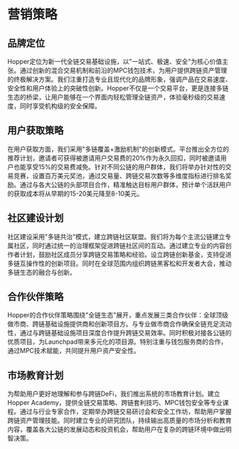 # 营销策略

## **品牌定位**

Hopper定位为新一代全链交易基础设施，以"一站式、极速、安全"为核心价值主张。通过创新的混合交易机制和前沿的MPC钱包技术，为用户提供跨链资产管理的终极解决方案。我们注重打造专业且现代化的品牌形象，强调产品在交易速度、安全性和用户体验上的突破性创新。Hopper不仅是一个交易平台，更是连接多链生态的桥梁，让用户能够在一个界面内轻松管理全链资产，体验毫秒级的交易速度，同时享受机构级的安全保障。



## **用户获取策略**

在用户获取方面，我们采用"多链覆盖+激励机制"的创新模式。平台推出全方位的推荐计划，邀请者可获得被邀请用户交易费的20%作为永久回扣，同时被邀请用户也能享受15%的交易费减免。针对不同公链的用户群体，我们将举办针对性的交易竞赛，设置百万美元奖池，通过交易量、跨链交易次数等多维度指标进行排名奖励。通过与各大公链的头部项目合作，精准触达目标用户群体，预计单个活跃用户的获取成本将从早期的15-20美元降至8-10美元。

## **社区建设计划**

社区建设采用"多链共治"模式，建立跨链社区联盟。我们将为每个主流公链建立专属社区，同时通过统一的治理框架促进跨链社区间的互动。通过建立专业的内容创作者计划，鼓励社区成员分享跨链交易策略和经验。设立跨链创新基金，支持促进多链互操作性的创新项目。同时在全球范围内组织跨链黑客松和开发者大会，推动多链生态的融合与创新。

## **合作伙伴策略**

Hopper的合作伙伴策略围绕"全链生态"展开，重点发展三类合作伙伴：全球顶级做市商、跨链基础设施提供商和创新项目方。与专业做市商合作确保全链充足流动性，通过与跨链基础设施项目深度合作提升跨链交易效率。同时积极对接各公链的优质项目，为Launchpad带来多元化的项目源。特别注重与钱包服务商的合作，通过MPC技术赋能，共同提升用户资产安全性。

## **市场教育计划**

为帮助用户更好地理解和参与跨链DeFi，我们推出系统的市场教育计划。建立Hopper Academy，提供全链交易策略、跨链套利技巧、MPC钱包安全等专业课程。通过与行业专家合作，定期举办跨链交易研讨会和安全工作坊，帮助用户掌握跨链资产管理技能。同时建立专业的研究团队，持续输出高质量的市场分析和教育内容，覆盖各大公链的发展动态和投资机会，帮助用户在复杂的跨链环境中做出明智决策。
